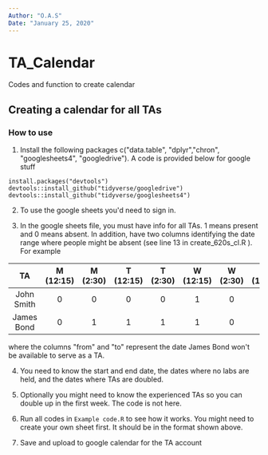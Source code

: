 ```yaml
---
Author: "O.A.S"
Date: "January 25, 2020"
---
```


# TA_Calendar
Codes and function to create calendar

## Creating a calendar for all TAs

### How to use

1. Install the following packages c("data.table", "dplyr","chron", "googlesheets4", "googledrive"). A code is provided below for google stuff

```{r, eval=FALSE}
install.packages("devtools")
devtools::install_github("tidyverse/googledrive")
devtools::install_github("tidyverse/googlesheets4")
```

2. To use the google sheets you'd need to sign in.

3. In the google sheets file, you must have info for all TAs. 1 means present and 0 means absent.  In addition, have two columns identifying the date range where people might be absent (see line 13 in create_620s_cl.R ). For example

| TA  | M (12:15) | M (2:30) | T (12:15) | T (2:30) | W (12:15) | W (2:30) | Th (12:15) | Th (2:30) | F (12:15) | F (2:30) | from | to |
|:----------:|:---------:|:--------:|:---------:|:--------:|:---------:|:--------:|:----------:|:---------:|:---------:|:--------:|:--------:|:--------:|
| John Smith | 0 | 0 | 0 | 0 | 1 | 0 | 1 | 0 | 1 | 0 |  |  |
| James Bond | 0 | 1 | 1 | 1 | 1 | 0 | 1 | 1 | 1 | 1 | 05/12/18 | 05/16/18 |
where the columns "from" and "to" represent the date James Bond won't be available to serve as a TA.

4. You need to know the start and end date, the dates where no labs are held, and the dates where TAs are doubled.

5. Optionally you might need to know the experienced TAs so you can double up in the first week. The code is not here.

6. Run all codes in ```Example code.R``` to see how it works. You might need to create your own sheet first. It should be in the format shown above.

7. Save and upload to google calendar for the TA account

